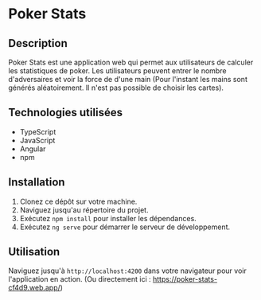 # Poker Stats

## Description

Poker Stats est une application web qui permet aux utilisateurs de calculer les statistiques de poker. Les utilisateurs peuvent entrer le nombre d'adversaires et voir la force de d'une main (Pour l'instant les mains sont générés aléatoirement. Il n'est pas possible de choisir les cartes).

## Technologies utilisées

- TypeScript
- JavaScript
- Angular
- npm

## Installation

1. Clonez ce dépôt sur votre machine.
2. Naviguez jusqu'au répertoire du projet.
3. Exécutez `npm install` pour installer les dépendances.
4. Exécutez `ng serve` pour démarrer le serveur de développement.

## Utilisation

Naviguez jusqu'à `http://localhost:4200` dans votre navigateur pour voir l'application en action. (Ou directement ici : https://poker-stats-cf4d9.web.app/)
